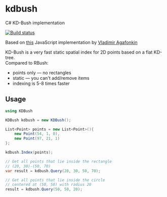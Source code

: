 # kdbush
C# KD-Bush implementation 

[![Build status](https://ci.appveyor.com/api/projects/status/oq062xmnd8p955p1?svg=true)](https://ci.appveyor.com/project/marchello2000/kdbush)

Based on [this](https://github.com/mourner/kdbush) JavaScript implementation by [Vladimir Agafonkin](http://agafonkin.com/)

KD-Bush is a very fast static spatial index for 2D points based on a flat KD-tree.  
Compared to RBush:

* points only — no rectangles
* static — you can't add/remove items
* indexing is 5-8 times faster

## Usage
```cs
using KDBush

KDBush kdbush = new KDBush();

List<Point> points = new List<Point>(){
    new Point(54, 1, 0),
    new Point(97, 21, 1)
};

kdbush.Index(points);

// Get all points that lie inside the rectangle 
// (20, 30)-(50, 70)
var result = kdbush.Query(20, 30, 50, 70);

// Get all points that lie inside the circle 
// centered at (50, 50) with radius 20
result = kdbush.Query(50, 50, 20);
```